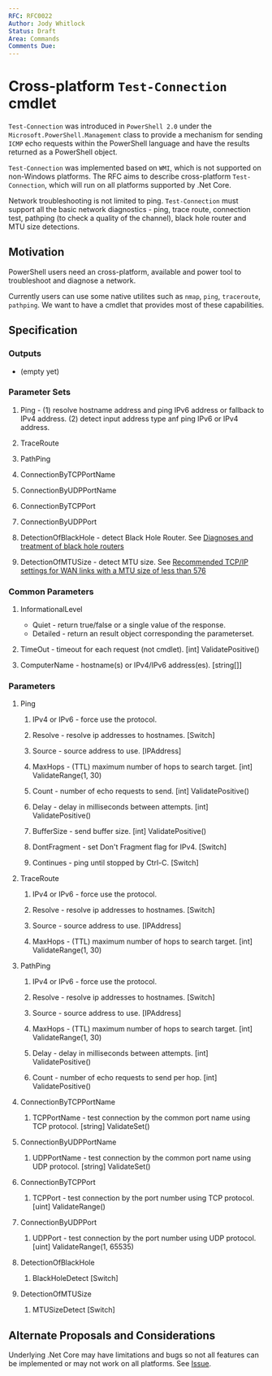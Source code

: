 ```yaml
---
RFC: RFC0022
Author: Jody Whitlock
Status: Draft
Area: Commands
Comments Due:
---
```


# Cross-platform `Test-Connection` cmdlet

`Test-Connection` was introduced in `PowerShell 2.0` under the `Microsoft.PowerShell.Management` class to provide a mechanism for sending `ICMP` echo requests within the PowerShell language and have the results returned as a PowerShell object.

`Test-Connection` was implemented based on `WMI`, which is not supported on non-Windows platforms. The RFC aims to describe cross-platform `Test-Connection`, which will run on all platforms supported by .Net Core.

Network troubleshooting is not limited to ping. `Test-Connection` must support all the basic network diagnostics - ping, trace route, connection test, pathping (to check a quality of the channel), black hole router and MTU size detections.

## Motivation

PowerShell users need an cross-platform, available and power tool to troubleshoot and diagnose a network.

Currently users can use some native utilites such as `nmap`, `ping`, `traceroute`, `pathping`. We want to have a cmdlet that provides most of these capabilities.

## Specification

### Outputs

- (empty yet)

### Parameter Sets

1. Ping - (1) resolve hostname address and ping IPv6 address or fallback to IPv4 address. (2) detect input address type anf ping IPv6 or IPv4 address.

1. TraceRoute

1. PathPing

1. ConnectionByTCPPortName

1. ConnectionByUDPPortName

1. ConnectionByTCPPort

1. ConnectionByUDPPort

1. DetectionOfBlackHole - detect Black Hole Router. See [Diagnoses and treatment of black hole routers](https://support.microsoft.com/en-us/help/159211/diagnoses-and-treatment-of-black-hole-routers)

1. DetectionOfMTUSize - detect MTU size. See [Recommended TCP/IP settings for WAN links with a MTU size of less than 576](https://support.microsoft.com/en-us/help/900926/recommended-tcp-ip-settings-for-wan-links-with-a-mtu-size-of-less-than)

### Common Parameters

1. InformationalLevel

   - Quiet - return true/false or a single value of the response.
   - Detailed - return an result object corresponding the parameterset.

1. TimeOut - timeout for each request (not cmdlet).
    [int]
    ValidatePositive()

1. ComputerName - hostname(s) or IPv4/IPv6 address(es).
    [string[]]

### Parameters

1. Ping

    1. IPv4 or IPv6 - force use the protocol.

    1. Resolve - resolve ip addresses to hostnames.
        [Switch]

    1. Source - source address to use.
        [IPAddress]

    1. MaxHops - (TTL) maximum number of hops to search target.
        [int]
        ValidateRange(1, 30)

    1. Count - number of echo requests to send.
        [int]
        ValidatePositive()

    1. Delay - delay in milliseconds between attempts.
        [int]
        ValidatePositive()

    1. BufferSize - send buffer size.
        [int]
        ValidatePositive()

    1. DontFragment - set Don't Fragment flag for IPv4.
        [Switch]

    1. Continues - ping until stopped by Ctrl-C.
        [Switch]

1. TraceRoute

    1. IPv4 or IPv6 - force use the protocol.

    1. Resolve - resolve ip addresses to hostnames.
        [Switch]

    1. Source - source address to use.
        [IPAddress]

    1. MaxHops - (TTL) maximum number of hops to search target.
        [int]
        ValidateRange(1, 30)

1. PathPing

    1. IPv4 or IPv6 - force use the protocol.

    1. Resolve - resolve ip addresses to hostnames.
        [Switch]

    1. Source - source address to use.
        [IPAddress]

    1. MaxHops - (TTL) maximum number of hops to search target.
        [int]
        ValidateRange(1, 30)

    1. Delay - delay in milliseconds between attempts.
        [int]
        ValidatePositive()

    1. Count - number of echo requests to send per hop.
        [int]
        ValidatePositive()

1. ConnectionByTCPPortName

    1. TCPPortName - test connection by the common port name using TCP protocol.
        [string]
        ValidateSet()

1. ConnectionByUDPPortName

    1. UDPPortName - test connection by the common port name using UDP protocol.
        [string]
        ValidateSet()

1. ConnectionByTCPPort

    1. TCPPort - test connection by the port number using TCP protocol.
        [uint]
        ValidateRange()

1. ConnectionByUDPPort

    1. UDPPort - test connection by the port number using UDP protocol.
        [uint]
        ValidateRange(1, 65535)

1. DetectionOfBlackHole

    1. BlackHoleDetect
        [Switch]

1. DetectionOfMTUSize

    1. MTUSizeDetect
        [Switch]

## Alternate Proposals and Considerations

Underlying .Net Core may have limitations and bugs so not all features can be implemented or may not work on all platforms. See [Issue](https://github.com/PowerShell/PowerShell/issues/4240).

